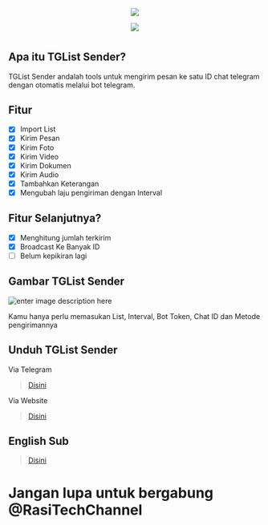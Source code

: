 <p align="center"><img src="https://i.imgur.com/3hINm7N.png"></p>

<p align="center"><img src="https://i.imgur.com/g5Ffwam.png"></p>

#
## **Apa itu TGList Sender?**
TGList Sender andalah tools untuk mengirim pesan ke satu ID chat telegram dengan otomatis melalui bot telegram.

## **Fitur**

 - [x] Import List
 - [x] Kirim Pesan
 - [x] Kirim Foto
 - [x] Kirim Video
 - [x] Kirim Dokumen
 - [x] Kirim Audio
 - [x] Tambahkan Keterangan
 - [x] Mengubah laju pengiriman dengan Interval

## **Fitur Selanjutnya?**

 - [x] Menghitung jumlah terkirim
 - [x] Broadcast Ke Banyak ID
 - [ ] Belum kepikiran lagi

## **Gambar TGList Sender**

![enter image description here](https://i.imgur.com/pUfVUIz.png)

Kamu hanya perlu memasukan List, Interval, Bot Token, Chat ID dan Metode pengirimannya

## **Unduh TGList Sender**

Via Telegram

> [Disini](https://t.me/RasiTechChannel/1719)

Via Website

> [Disini](https://github.com/rasitech-sudo/TGList-Sender/raw/main/TGList/bin/Release/TGList.exe)

## English Sub

> [Disini](https://github.com/rasitech-sudo/TGList-Sender/README-EN.md)

# Jangan lupa untuk bergabung @RasiTechChannel
